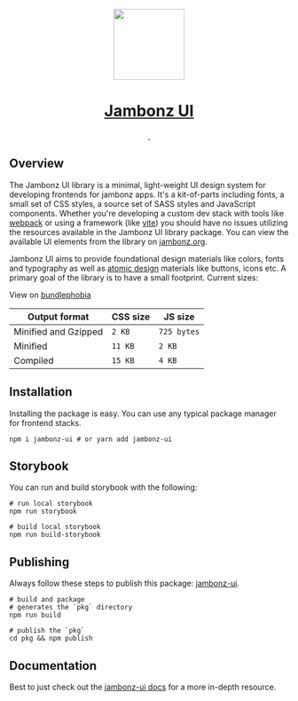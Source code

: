 <p align="center">
  <a href="https://jambonz.org/docs/jambonz-ui/">
    <img src="https://www.jambonz.org/icon192.png" height="128">
    <h1 align="center">Jambonz UI</h1>
  </a>
</p>

<p align="center">
  <a aria-label="NPM version" href="https://www.npmjs.com/package/jambonz-ui">
    <img alt="" src="https://img.shields.io/npm/v/jambonz-ui.svg?style=for-the-badge&labelColor=000000&color=da1c5c">
  </a>
  <a aria-label="License" href="./LICENSE">
    <img alt="" src="https://img.shields.io/npm/l/jambonz-ui.svg?style=for-the-badge&labelColor=000000&color=30beb0">
  </a>
</p>

## Overview

The Jambonz UI library is a minimal, light-weight UI design system for
developing frontends for jambonz apps. It's a kit-of-parts including fonts,
a small set of CSS styles, a source set of SASS styles and JavaScript components.
Whether you're developing a custom dev stack with tools like [webpack](https://webpack.js.org/)
or using a framework (like [vite](https://vitejs.dev/)) you should have no
issues utilizing the resources available in the Jambonz UI library package.
You can view the available UI elements from the library on [jambonz.org](https://jambonz.org/jambonz-ui/).

Jambonz UI aims to provide foundational design materials like colors, fonts
and typography as well as [atomic design](https://bradfrost.com/blog/post/atomic-web-design/)
materials like buttons, icons etc. A primary goal of the library is to
have a small footprint. Current sizes:

View on [bundlephobia](https://bundlephobia.com/package/jambonz-ui)

| Output format        | CSS size | JS size     |
| -------------------- | -------- | ----------- |
| Minified and Gzipped | `2 KB`   | `725 bytes` |
| Minified             | `11 KB`  | `2 KB`      |
| Compiled             | `15 KB`  | `4 KB`      |

## Installation

Installing the package is easy. You can use any typical package manager
for frontend stacks.

```shell
npm i jambonz-ui # or yarn add jambonz-ui
```

## Storybook

You can run and build storybook with the following:

```shell
# run local storybook
npm run storybook

# build local storybook
npm run build-storybook
```

## Publishing

Always follow these steps to publish this package:
[jambonz-ui](https://www.npmjs.com/package/jambonz-ui).

```shell
# build and package
# generates the `pkg` directory
npm run build

# publish the `pkg`
cd pkg && npm publish
```

## Documentation

Best to just check out the [jambonz-ui docs](https://jambonz.org/docs/jambonz-ui/)
for a more in-depth resource.
